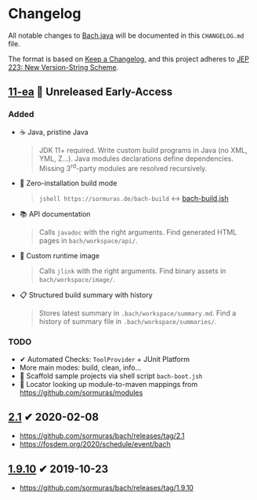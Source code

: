 # Changelog
All notable changes to [Bach.java](https://github.com/sormuras/bach) will be documented in this `CHANGELOG.md` file.

The format is based on [Keep a Changelog](https://keepachangelog.com),
and this project adheres to [JEP 223: New Version-String Scheme](https://openjdk.java.net/jeps/223).

## [11-ea] 🚀 Unreleased Early-Access
### Added
- ☕ Java, pristine Java
    > JDK 11+ required.
    Write custom build programs in Java (no XML, YML, Z...).
    Java modules declarations define dependencies.
    Missing 3<sup>rd</sup>-party modules are resolved recursively.
- 🚀 Zero-installation build mode
    > `jshell https://sormuras.de/bach-build` ↔ [bach-build.jsh](src/bach/bach-build.jsh)
- 📚 API documentation
    > Calls `javadoc` with the right arguments.
    Find generated HTML pages in `bach/workspace/api/`.
- 💾 Custom runtime image
    > Calls `jlink` with the right arguments.
    Find binary assets in `bach/workspace/image/`.
- 📋 Structured build summary with history
    > Stores latest summary in `.bach/workspace/summary.md`.
    Find a history of summary file in `.bach/workspace/summaries/`.

### TODO

- ✔ Automated Checks: `ToolProvider` + JUnit Platform
- More main modes: build, clean, info...
- 🚧 Scaffold sample projects via shell script `bach-boot.jsh`
- 🧩 Locator looking up module-to-maven mappings from https://github.com/sormuras/modules

## [2.1] ✔ 2020-02-08

- https://github.com/sormuras/bach/releases/tag/2.1
- https://fosdem.org/2020/schedule/event/bach

## [1.9.10] ✔ 2019-10-23

- https://github.com/sormuras/bach/releases/tag/1.9.10

[11-ea]: https://github.com/sormuras/bach/commits/master
[2.1]: https://github.com/sormuras/bach/compare/2.0...2.1
[1.9.10]: https://github.com/sormuras/bach/compare/1.9.1...1.9.10